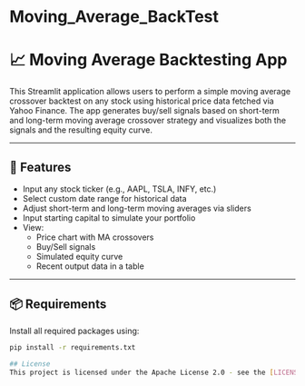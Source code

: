 # Moving_Average_BackTest

# 📈 Moving Average Backtesting App

This Streamlit application allows users to perform a simple moving average crossover backtest on any stock using historical price data fetched via Yahoo Finance. The app generates buy/sell signals based on short-term and long-term moving average crossover strategy and visualizes both the signals and the resulting equity curve.

---

## 🚀 Features

- Input any stock ticker (e.g., AAPL, TSLA, INFY, etc.)
- Select custom date range for historical data
- Adjust short-term and long-term moving averages via sliders
- Input starting capital to simulate your portfolio
- View:
  - Price chart with MA crossovers
  - Buy/Sell signals
  - Simulated equity curve
  - Recent output data in a table

---

## 📦 Requirements

Install all required packages using:

```bash
pip install -r requirements.txt

## License
This project is licensed under the Apache License 2.0 - see the [LICENSE](LICENSE) file for details.


